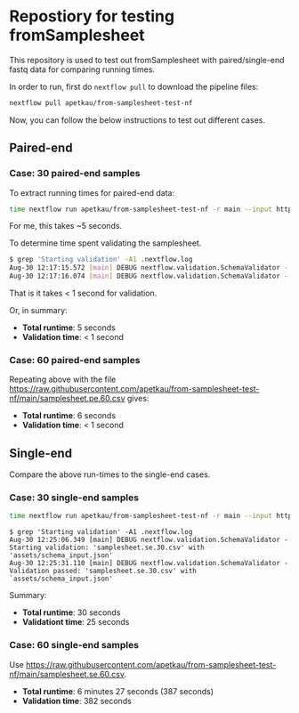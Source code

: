 # Repostiory for testing fromSamplesheet

This repository is used to test out fromSamplesheet with paired/single-end fastq data for comparing running times.

In order to run, first do `nextflow pull` to download the pipeline files:

```bash
nextflow pull apetkau/from-samplesheet-test-nf
```

Now, you can follow the below instructions to test out different cases.

## Paired-end

### Case: 30 paired-end samples

To extract running times for paired-end data:

```bash
time nextflow run apetkau/from-samplesheet-test-nf -r main --input https://raw.githubusercontent.com/apetkau/from-samplesheet-test-nf/main/samplesheet.pe.30.csv
```

For me, this takes ~5 seconds.

To determine time spent validating the samplesheet.

```bash
$ grep 'Starting validation' -A1 .nextflow.log
Aug-30 12:17:15.572 [main] DEBUG nextflow.validation.SchemaValidator - Starting validation: 'samplesheet.pe.30.csv' with 'assets/schema_input.json'
Aug-30 12:17:16.074 [main] DEBUG nextflow.validation.SchemaValidator - Validation passed: 'samplesheet.pe.30.csv' with `assets/schema_input.json'
```

That is it takes < 1 second for validation.

Or, in summary:
* **Total runtime**: 5 seconds
* **Validation time**: < 1 second

### Case: 60 paired-end samples

Repeating above with the file <https://raw.githubusercontent.com/apetkau/from-samplesheet-test-nf/main/samplesheet.pe.60.csv> gives:

* **Total runtime**: 6 seconds
* **Validation time**: < 1 second

## Single-end

Compare the above run-times to the single-end cases.

### Case: 30 single-end samples

```bash
time nextflow run apetkau/from-samplesheet-test-nf -r main --input https://raw.githubusercontent.com/apetkau/from-samplesheet-test-nf/main/samplesheet.se.30.csv
```

```
$ grep 'Starting validation' -A1 .nextflow.log
Aug-30 12:25:06.349 [main] DEBUG nextflow.validation.SchemaValidator - Starting validation: 'samplesheet.se.30.csv' with 'assets/schema_input.json'
Aug-30 12:25:31.110 [main] DEBUG nextflow.validation.SchemaValidator - Validation passed: 'samplesheet.se.30.csv' with `assets/schema_input.json'
```

Summary:
* **Total runtime**: 30 seconds
* **Validationt time**: 25 seconds

### Case: 60 single-end samples

Use <https://raw.githubusercontent.com/apetkau/from-samplesheet-test-nf/main/samplesheet.se.60.csv>.

* **Total runtime**: 6 minutes 27 seconds (387 seconds)
* **Validation time**: 382 seconds 
